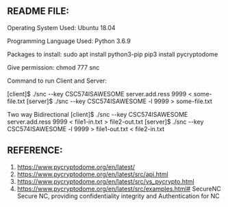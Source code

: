 README FILE:
------------

Operating System Used:
Ubuntu 18.04

Programming Language Used:
Python 3.6.9

Packages to install:
sudo apt install python3-pip
pip3 install pycryptodome

Give permission:
chmod 777 snc

Command to run Client and Server:

[client]$ ./snc --key CSC574ISAWESOME server.add.ress 9999 < some-file.txt
[server]$ ./snc --key CSC574ISAWESOME -l 9999 > some-file.txt

Two way Bidirectional
[client]$ ./snc --key CSC574ISAWESOME server.add.ress 9999 < file1-in.txt > file2-out.txt
[server]$ ./snc --key CSC574ISAWESOME -l 9999 > file1-out.txt < file2-in.txt

REFERENCE:
---------

1. https://www.pycryptodome.org/en/latest/
2. https://www.pycryptodome.org/en/latest/src/api.html
3. https://www.pycryptodome.org/en/latest/src/vs_pycrypto.html
4. https://www.pycryptodome.org/en/latest/src/examples.html# SecureNC
Secure NC, providing confidentiality integrity and Authentication for NC
